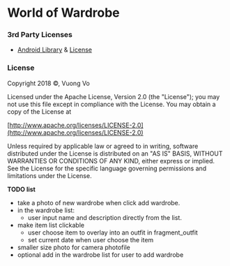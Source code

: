 # World of Wardrobe

### 3rd Party Licenses
* [Android Library](https://source.android.com/) & [License](https://source.android.com/setup/licenses)

### License

Copyright 2018 &copy;, Vuong Vo

   Licensed under the Apache License, Version 2.0 (the "License");
   you may not use this file except in compliance with the License.
   You may obtain a copy of the License at

   [http://www.apache.org/licenses/LICENSE-2.0](http://www.apache.org/licenses/LICENSE-2.0)

   Unless required by applicable law or agreed to in writing, software
   distributed under the License is distributed on an "AS IS" BASIS,
   WITHOUT WARRANTIES OR CONDITIONS OF ANY KIND, either express or implied.
   See the License for the specific language governing permissions and
   limitations under the License.

**TODO list**
* take a photo of new wardrobe when click add wardrobe.
* in the wardrobe list: 
  * user input name and description directly from the list.
* make item list clickable
  * user choose item to overlay into an outfit in fragment_outfit
  * set current date when user choose the item  
* smaller size photo for camera photofile
* optional add in the wardrobe list for user to add wardrobe 